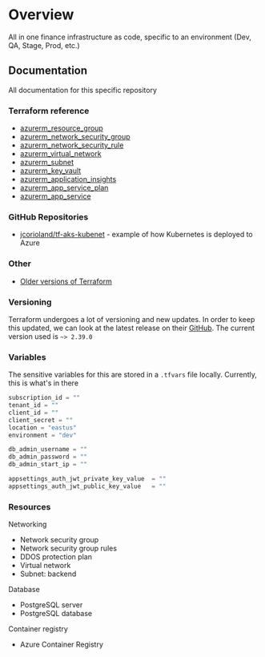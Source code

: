 # Overview

All in one finance infrastructure as code, specific to an environment (Dev, QA, Stage, Prod, etc.)

## Documentation

All documentation for this specific repository

### Terraform reference

- [azurerm_resource_group](https://www.terraform.io/docs/providers/azurerm/r/resource_group.html)
- [azurerm_network_security_group](https://www.terraform.io/docs/providers/azurerm/r/network_security_group.html)
- [azurerm_network_security_rule](https://www.terraform.io/docs/providers/azurerm/r/network_security_rule.html)
- [azurerm_virtual_network](https://www.terraform.io/docs/providers/azurerm/r/virtual_network.html)
- [azurerm_subnet](https://www.terraform.io/docs/providers/azurerm/r/subnet.html)
- [azurerm_key_vault](https://www.terraform.io/docs/providers/azurerm/r/key_vault.html)
- [azurerm_application_insights](https://www.terraform.io/docs/providers/azurerm/r/application_insights.html)
- [azurerm_app_service_plan](https://www.terraform.io/docs/providers/azurerm/r/app_service_plan.html)
- [azurerm_app_service](https://www.terraform.io/docs/providers/azurerm/r/app_service.html)

### GitHub Repositories

- [jcorioland/tf-aks-kubenet](https://github.com/jcorioland/tf-aks-kubenet/blob/master/tf/aks.tf) - example of how Kubernetes is deployed to Azure

### Other

- [Older versions of Terraform](https://releases.hashicorp.com/terraform/)

### Versioning

Terraform undergoes a lot of versioning and new updates. In order to keep this updated, we can look at the latest release on their [GitHub](https://github.com/terraform-providers/terraform-provider-azurerm). The current version used is `~> 2.39.0`

### Variables

The sensitive variables for this are stored in a `.tfvars` file locally. Currently, this is what's in there

```terraform
subscription_id = ""
tenant_id = ""
client_id = ""
client_secret = ""
location = "eastus"
environment = "dev"

db_admin_username = ""
db_admin_password = ""
db_admin_start_ip = ""

appsettings_auth_jwt_private_key_value  = ""
appsettings_auth_jwt_public_key_value   = ""
```

### Resources

Networking

- Network security group
- Network security group rules
- DDOS protection plan
- Virtual network
- Subnet: backend

Database

- PostgreSQL server
- PostgreSQL database

Container registry

- Azure Container Registry
